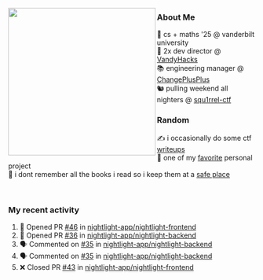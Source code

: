 <!-- 
Hey what are you doing here? 
I admire your curiosity tho
Shoot me an email (zinean00 at gmail dot com)
Let's connect! 
-->

<p float="left">
  <img src='https://imgur.com/nGM66Ev.png' width='300' align="left">
  <p>
    
  <h3>About Me</h3>
  🏫 cs + maths '25 @ vanderbilt university <br>
  🌊 2x dev director @ <a href="https://github.com/vandyhacks">VandyHacks</a> <br>
  📚 engineering manager @ <a href="https://github.com/changeplusplusvandy">ChangePlusPlus<a> <br>
  🐿 pulling weekend all nighters @ <a href="https://github.com/squ1rrel-ctf">squ1rrel-ctf</a> <br>
  
  <h3>Random</h3>
  ✍️ i occasionally do some ctf <a href="https://squ1rrel.dev/author/zineanteoh">writeups</a> <br>
  📱 one of my <a href="https://github.com/zineanteoh/vinkybox-app">favorite</a> personal project<br>
  📖 i dont remember all the books i read so i keep them at a <a href="https://www.goodreads.com/user/show/80901669-zi">safe place</a>
  </p>
  
</p>

<br>
<!-- <i>generated by <a href="https://labs.openai.com/s/0hW1r6PFYo3Zh0a7UoxK2AMp" target="_blank">dall-e 2</a></i> -->

<h3>My recent activity</h3>

<!--START_SECTION:activity-->
1. 💪 Opened PR [#46](https://github.com/nightlight-app/nightlight-frontend/pull/46) in [nightlight-app/nightlight-frontend](https://github.com/nightlight-app/nightlight-frontend)
2. 💪 Opened PR [#36](https://github.com/nightlight-app/nightlight-backend/pull/36) in [nightlight-app/nightlight-backend](https://github.com/nightlight-app/nightlight-backend)
3. 🗣 Commented on [#35](https://github.com/nightlight-app/nightlight-backend/issues/35) in [nightlight-app/nightlight-backend](https://github.com/nightlight-app/nightlight-backend)
4. 🗣 Commented on [#35](https://github.com/nightlight-app/nightlight-backend/issues/35) in [nightlight-app/nightlight-backend](https://github.com/nightlight-app/nightlight-backend)
5. ❌ Closed PR [#43](https://github.com/nightlight-app/nightlight-frontend/pull/43) in [nightlight-app/nightlight-frontend](https://github.com/nightlight-app/nightlight-frontend)
<!--END_SECTION:activity-->
